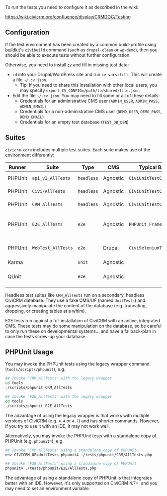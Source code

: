 To run the tests you need to configure it as described in the wiki:

https://wiki.civicrm.org/confluence/display/CRMDOC/Testing

## Configuration

If the test environment has been created by a common build-profile using
[buildkit](https://github.com/civicrm/civicrm-buildkit/)'s `civibuild`
command (such as `drupal-clean` or `wp-demo`), then you should be able to
execute tests without further configuration.

Otherwise, you need to install [`cv`](https://github.com/civicrm/cv)
and fill in missing test data:

 * `cd` into your Drupal/WordPress site and run `cv vars:fill`. This will create a file `~/.cv.json`.
   * Tip: If you need to share this installation with other local users, you may specify `export CV_CONFIG=/path/to/shared/file.json`
 * Edit the file `~/.cv.json`. You may need to fill some or all of these details:
   * Credentials for an administrative CMS user (`ADMIN_USER`, `ADMIN_PASS`, `ADMIN_EMAIL`)
   * Credentials for a non-administrative CMS user (`DEMO_USER`, `DEMO_PASS`, `DEMO_EMAIL`)
   * Credentials for an empty test database (`TEST_DB_DSN`)

## Suites

`civicrm-core` includes multiple test suites. Each suite makes use of the environment differently:

| Runner | Suite | Type | CMS | Typical Base Class | Comment |
| ------ | ----- | ---- | --- | ------------------ | ----------- |
| PHPUnit |`api_v3_AllTests`|`headless`|Agnostic|`CiviUnitTestCase`|Requires `CIVICRM_UF=UnitTests`|
| PHPUnit |`Civi\AllTests`|`headless`|Agnostic|`CiviUnitTestCase`|Requires `CIVICRM_UF=UnitTests`|
| PHPUnit |`CRM_AllTests`|`headless`|Agnostic|`CiviUnitTestCase`|Requires `CIVICRM_UF=UnitTests`|
| PHPUnit |`E2E_AllTests`|`e2e`|Agnostic|`PHPUnit_Framework_TestCase`|Useful for command-line scripts and web-services|
| PHPUnit |`WebTest_AllTests`|`e2e`|Drupal|`CiviSeleniumTestCase`|Useful for tests which require a full web-browser|
| Karma ||`unit`|Agnostic|||
| QUnit ||`e2e`|Agnostic||Run each test in a browser. See README.|

Headless test suites like `CRM_AllTests` run on a secondary, headless CiviCRM database.  They use a
fake CMS/UF (named `UnitTests`) and aggressively manipulate the content of the database (e.g.
truncating, dropping, or creating tables at a whim).

E2E tests run against a full installation of CiviCRM with an active, integrated CMS.  These tests
may do some manipulation on the database, so be careful to only run these on developmental
systems...  and have a fallback-plan in case the tests screw-up your database.

## PHPUnit Usage

You may invoke the PHPUnit tests using the legacy wrapper command (`tools/scripts/phpunit`), e.g.

```bash
## Invoke "CRM_AllTests" with the legacy wrapper
cd tools
./scripts/phpunit CRM_AllTests

## Invoke "E2E_AllTests" with the legacy wrapper
cd tools
./scripts/phpunit E2E_AllTests

```

The advantage of using the legacy wrapper is that works with multiple versions of CiviCRM (e.g.
`4.4` or `4.7`) and has shorter commands.  However, if you try to use it with an IDE, it
may not work well.

Alternatively, you may invoke the PHPUnit tests with a standalone copy of PHPUnit (e.g. `phpunit4`), e.g.

```bash
## Invoke "CRM_AllTests" using a standalone copy of PHPUnit
env CIVICRM_UF=UnitTests phpunit4 ./tests/phpunit/CRM/AllTests.php

## Invoke "E2E_AllTests" using a standalone copy of PHPUnit
phpunit4 ./tests/phpunit/E2E/AllTests.php
```

The advantage of using a standalone copy of PHPUnit is that integrates better with an IDE.
However, it's only supported on CiviCRM 4.7+, and you may need to set an environment variable.
